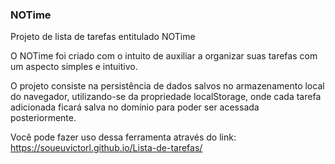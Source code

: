 <h3>NOTime</h3>

Projeto de lista de tarefas entitulado NOTime

O NOTime foi criado com o intuito de auxiliar a organizar suas tarefas com um aspecto simples e intuitivo.

O projeto consiste na persistência de dados salvos no armazenamento local do navegador, utilizando-se da propriedade localStorage, onde cada tarefa adicionada ficará salva no domínio para poder ser acessada posteriormente.

Você pode fazer uso dessa ferramenta através do link: https://soueuvictorl.github.io/Lista-de-tarefas/
